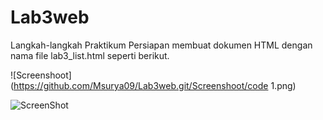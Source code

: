 # Lab3web

Langkah-langkah Praktikum
Persiapan membuat dokumen HTML dengan nama file lab3_list.html seperti berikut.

![Screenshoot](https://github.com/Msurya09/Lab3web.git/Screenshoot/code 1.png)

![ScreenShot](https://raw.github.com/{username}/{repository}/{branch}/{path})


